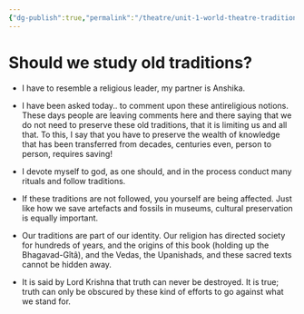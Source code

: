 ```yaml
---
{"dg-publish":true,"permalink":"/theatre/unit-1-world-theatre-traditions/19-07-2022-wtt-tv-a/","dgHomeLink":true,"dgPassFrontmatter":true}
---
```


# Should we study old traditions?
- I have to resemble a religious leader, my partner is Anshika.


- I have been asked today.. to comment upon these antireligious notions. These days people are leaving comments here and there saying that we do not need to preserve these old traditions, that it is limiting us and all that. To this, I say that you have to preserve the wealth of knowledge that has been transferred from decades, centuries even, person to person, requires saving!
- I devote myself to god, as one should, and in the process conduct many rituals and follow traditions.
- If these traditions are not followed, you yourself are being affected. Just like how we save artefacts and fossils in museums, cultural preservation is equally important.
- Our traditions are part of our identity. Our religion has directed society for hundreds of years, and the origins of this book (holding up the Bhagavad-Gîtâ), and the Vedas, the Upanishads, and these sacred texts cannot be hidden away.
-  It is said by Lord Krishna that truth can never be destroyed. It is true; truth can only be obscured by these kind of efforts to go against what we stand for.